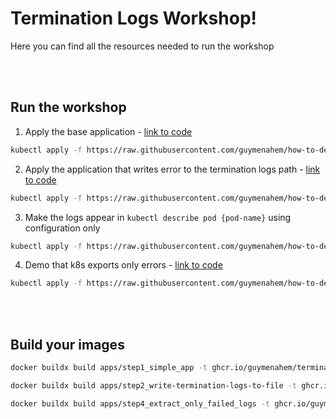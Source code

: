 # Termination Logs Workshop!

Here you can find all the resources needed to run the workshop


<br>
<br>

## Run the workshop
1. Apply the base application - [link to code](./apps/step1_simple_app/app.py)
```bash
kubectl apply -f https://raw.githubusercontent.com/guymenahem/how-to-devops-tools/main/kubernetes/termination-logs/step1_simple_app.yaml
```

2. Apply the application that writes error to the termination logs path - [link to code](./apps/step2_write-termination-logs-to-file/app.py)
```bash
kubectl apply -f https://raw.githubusercontent.com/guymenahem/how-to-devops-tools/main/kubernetes/termination-logs/step2_write_termination_logs.yaml
```

3. Make the logs appear in `kubectl describe pod {pod-name}` using configuration only
```bash
kubectl apply -f https://raw.githubusercontent.com/guymenahem/how-to-devops-tools/main/kubernetes/termination-logs/step3_show_error_in_kubectl_describe.yaml
```

4. Demo that k8s exports only errors - [link to code](./apps/step4_extract_only_failed_logs/app.py)
```bash
kubectl apply -f https://raw.githubusercontent.com/guymenahem/how-to-devops-tools/main/kubernetes/termination-logs/step4_auto_filter_info_logs.yaml
```



<br><br>
## Build your images

``` bash
docker buildx build apps/step1_simple_app -t ghcr.io/guymenahem/termination-log-image:0.0.1 --platform=linux/arm64,linux/amd64 --load;

docker buildx build apps/step2_write-termination-logs-to-file -t ghcr.io/guymenahem/termination-log-image:0.0.2 --platform=linux/arm64,linux/amd64 --load;

docker buildx build apps/step4_extract_only_failed_logs -t ghcr.io/guymenahem/termination-log-image:0.0.4 --platform=linux/arm64,linux/amd64 --load;
```
